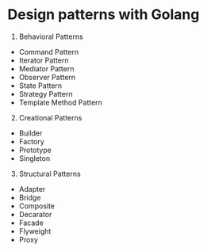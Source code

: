 
# Design patterns with Golang


1. Behavioral Patterns
* Command Pattern
* Iterator Pattern
* Mediator Pattern
* Observer Pattern
* State Pattern
* Strategy Pattern
* Template Method Pattern

2. Creational Patterns
* Builder
* Factory
* Prototype
* Singleton
  
3. Structural Patterns
*  Adapter
*  Bridge
*  Composite
*  Decarator
*  Facade
*  Flyweight
*  Proxy
